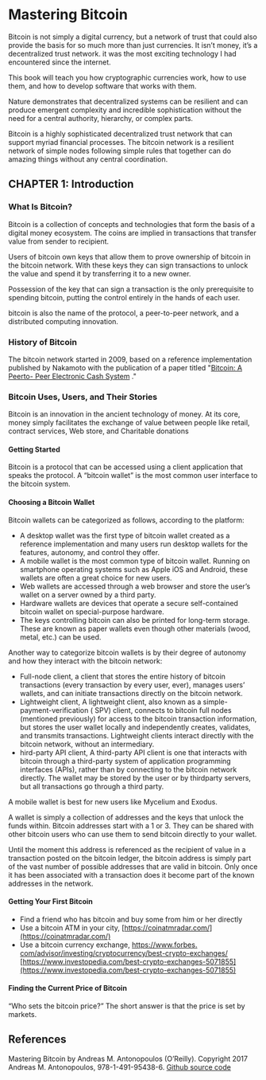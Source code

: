 # Mastering Bitcoin

Bitcoin is not simply a digital currency, but a network of trust that could also provide
the basis for so much more than just currencies. It isn’t money, it’s a decentralized
trust network. it was the most exciting technology I had encountered since the internet.

This book will teach you how cryptographic currencies work, how to use them, and how to
develop software that works with them.

Nature demonstrates that decentralized systems can be resilient and can produce emergent
complexity and incredible sophistication without the need for a central authority,
hierarchy, or complex parts.

Bitcoin is a highly sophisticated decentralized trust network that can support myriad
financial processes. The bitcoin network is a resilient network of simple nodes following
simple rules that together can do amazing things without any central coordination.

## CHAPTER 1: Introduction

### What Is Bitcoin?

Bitcoin is a collection of concepts and technologies that form the basis of a digital
money ecosystem. The coins are implied in transactions that transfer value from sender to
recipient.

Users of bitcoin own keys that allow them to prove ownership of bitcoin in the bitcoin
network. With these keys they can sign transactions to unlock the value and spend it by
transferring it to a new owner.

Possession of the key that can sign a transaction is the only prerequisite to spending
bitcoin, putting the control entirely in the hands of each user.

bitcoin is also the name of the protocol, a peer-to-peer network, and a distributed
computing innovation.

### History of Bitcoin

The bitcoin network started in 2009, based on a reference implementation published by
Nakamoto with the publication of a paper
titled "[Bitcoin: A Peerto- Peer Electronic Cash System](https://bitcoin.org/bitcoin.pdf)
."

### Bitcoin Uses, Users, and Their Stories

Bitcoin is an innovation in the ancient technology of money. At its core, money simply
facilitates the exchange of value between people like retail, contract services, Web
store, and Charitable donations

#### Getting Started

Bitcoin is a protocol that can be accessed using a client application that speaks the
protocol. A “bitcoin wallet” is the most common user interface to the bitcoin system.

#### Choosing a Bitcoin Wallet

Bitcoin wallets can be categorized as follows, according to the platform:

* A desktop wallet was the first type of bitcoin wallet created as a reference
  implementation and many users run desktop wallets for the features, autonomy, and
  control they offer.
* A mobile wallet is the most common type of bitcoin wallet. Running on smartphone
  operating systems such as Apple iOS and Android, these wallets are often a great choice
  for new users.
* Web wallets are accessed through a web browser and store the user’s wallet on a server
  owned by a third party.
* Hardware wallets are devices that operate a secure self-contained bitcoin wallet on
  special-purpose hardware.
* The keys controlling bitcoin can also be printed for long-term storage. These are known
  as paper wallets even though other materials (wood, metal, etc.) can be used.

Another way to categorize bitcoin wallets is by their degree of autonomy and how they
interact with the bitcoin network:

* Full-node client, a client that stores the entire history of bitcoin transactions (every
  transaction by every user, ever), manages users’ wallets, and can initiate transactions
  directly on the bitcoin network.
* Lightweight client, A lightweight client, also known as a simple-payment-verification (
  SPV) client, connects to bitcoin full nodes (mentioned previously) for access to the
  bitcoin transaction information, but stores the user wallet locally and independently
  creates, validates, and transmits transactions. Lightweight clients interact directly
  with the bitcoin network, without an intermediary.
* hird-party API client, A third-party API client is one that interacts with bitcoin
  through a third-party system of application programming interfaces (APIs), rather than
  by connecting to the bitcoin network directly. The wallet may be stored by the user or
  by thirdparty servers, but all transactions go through a third party.

A mobile wallet is best for new users like Mycelium and Exodus.

A wallet is simply a collection of addresses and the keys that unlock the funds within.
Bitcoin addresses start with a 1 or 3. They can be shared with other bitcoin users who can
use them to send bitcoin directly to your wallet.

Until the moment this address is referenced as the recipient of value in a transaction
posted on the bitcoin ledger, the bitcoin address is simply part of the vast number of
possible addresses that are valid in bitcoin. Only once it has been associated with a
transaction does it become part of the known addresses in the network.

#### Getting Your First Bitcoin

* Find a friend who has bitcoin and buy some from him or her directly
* Use a bitcoin ATM in your city, [https://coinatmradar.com/](https://coinatmradar.com/)
* Use a bitcoin currency exchange,
  [https://www.forbes. com/advisor/investing/cryptocurrency/best-crypto-exchanges/](https://www.forbes.com/advisor/investing/cryptocurrency/best-crypto-exchanges/)
  [https://www.investopedia.com/best-crypto-exchanges-5071855](https://www.investopedia.com/best-crypto-exchanges-5071855)
#### Finding the Current Price of Bitcoin

“Who sets the bitcoin price?” The short answer is that the price is set by markets.

## References

Mastering Bitcoin by Andreas M. Antonopoulos (O’Reilly). Copyright 2017 Andreas M.
Antonopoulos, 978-1-491-95438-6.
[Github source code](https://github.com/bitcoinbook/bitcoinbook)
